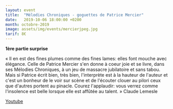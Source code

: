 ```yaml
---
layout: event
title:  "Mélodies Chroniques - goguettes de Patrice Mercier"
date:   2019-10-06 18:00:00 +0200
month: octobre-2019
image: assets/img/events/mercierjpeg.jpg
tarif: 8€
---
```


**1ère partie surprise**

« Il en est des fines plumes comme des fines lames: elles font mouche avec élégance. Celle de Patrice Mercier s'en donne à coeur joie et se livre, dans ses Mélodies Chroniques, à un jeu de massacre jubilatoire et sans tabou. Mais si Patrice écrit bien, très bien, l'interprète est à la hauteur de l'auteur et c'est un bonheur de le voir sur scène et de l'écouter clouer au pilori ceux que d'autres portent au pinacle. Courez l'applaudir: vous verrez comme l'insolence est belle lorsque elle est affûtée au talent. » Claude Lemesle

[Youtube](https://youtu.be/bRhSWLvGM98)
